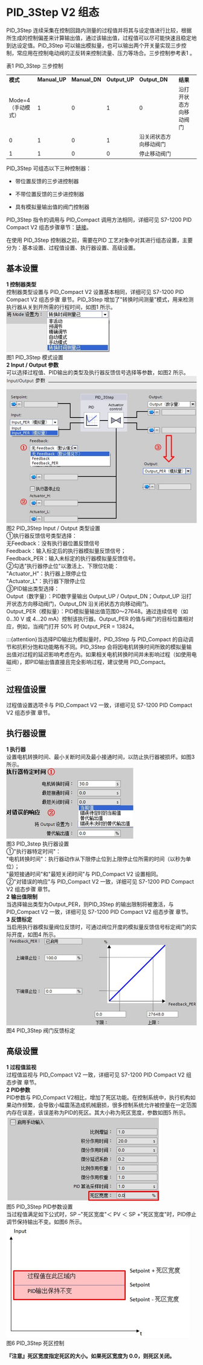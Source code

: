 # PID_3Step V2 组态

PID_3Step 连续采集在控制回路内测量的过程值并将其与设定值进行比较，根据所生成的控制偏差来计算输出值，通过该输出值，过程值可以尽可能快速且稳定地到达设定值。PID_3Step 可以输出模拟量，也可以输出两个开关量实现三步控制，常应用在控制电动阀的正反转来控制流量、压力等场合。三步控制参考表1 。

表1 PID_3Step 三步控制

|                          |               |               |               |                        |                        |
| ------------------------ | ------------- | ------------- | ------------- | ---------------------- | ---------------------- |
| **模式**                 | **Manual_UP** | **Manual_DN** | **Output_UP** | **Output_DN**          | **结果**               |
| Mode=4  <br>（手动模式） | 1             | 0             | 1             | 0                      | 沿打开状态方向移动阀门 |
| 0                        | 1             | 0             | 1             | 沿关闭状态方向移动阀门 |
| 1                        | 1             | 0             | 0             | 停止移动阀门           |

PID_3Step 可组态以下三种控制器：  

* 带位置反馈的三步进控制器
    
* 不带位置反馈的三步进控制器
    
* 具有模拟量输出值的阀门控制器

PID\_3Step 指令的调用与 PID\_Compact 调用方法相同，详细可见 S7-1200 PID Compact V2 组态步骤章节：[链接](../02-PID_Compact/03-PID_V2/02-Config.htm)。  

在使用 PID_3Step 控制器之前，需要在PID 工艺对象中对其进行组态设置，主要分为：基本设置、过程值设置、执行器设置、高级设置。  

## 基本设置

**1 控制器类型**  
控制器类型设置与 PID\_Compact V2 设置基本相同，详细可见 S7-1200 PID Compact V2 组态步骤 章节。PID\_3Step 增加了"转换时间测量"模式，用来检测执行器从关到开所需的行程时间，如图1 所示。  
![](images/2-1.jpg)  
图1 PID_3Step 模式设置  
**2 Input / Output 参数**  
可以选择过程值、PID输出的类型及执行器反馈信号选择等参数，如图2 所示。  
![](images/2-2.jpg)  
图2 PID_3Step Input / Output 类型设置  
①执行器反馈信号类型选择：  
无Feedback：没有执行器位置反馈信号  
Feedback：输入标定后的执行器模拟量反馈信号；  
Feedback_PER：输入未标定的执行器模拟量反馈信号。  
②勾选"执行器停止位"以激活上、下限位功能：  
"Actuator_H"：执行器上限停止位  
"Actuator_L"：执行器下限停止位  
③PID输出类型选择：  
Output（数字量）：PID数字量输出 Output\_UP / Output\_DN；Output\_UP 沿打开状态方向移动阀门，Output\_DN 沿关闭状态方向移动阀门。  
Output\_PER（模拟量）：PID模拟量输出值范围0～27648。通过连续信号（如 0...10 V 或 4...20 mA）控制该执行器。Output\_PER 的值与阀门的目标位置相对应，例如，当阀门打开 50% 时 Output_PER = 13824。

:::{attention}当选择PID输出为模拟量时，PID\_3Step 与 PID\_Compact 的自动调节和抗积分饱和功能略有不同。PID\_3Step 会将因电机转换时间所致的模拟量输出值对过程的延迟影响考虑在内。如果相关电机转换时间并未影响过程（如使用电磁阀），即PID输出值直接且完全影响过程，建议使用 PID\_Compact。  
:::

## 过程值设置

过程值设置选项卡与 PID_Compact V2 一致，详细可见 S7-1200 PID Compact V2 组态步骤 章节。

## 执行器设置

**1 执行器**  
设置电机转换时间、最小关断时间及最小接通时间，以防止执行器被损坏。如图3 所示。  
![](images/2-3.jpg)  
图3 PID_3step 执行器设置  
①"执行器特定时间"：  
"电机转换时间"：执行器动作从下限停止位到上限停止位所需的时间（以秒为单位）；  
"最短接通时间"和"最短关闭时间"与 PID_Compact V2 设置相同。  
②"对错误的响应"与 PID_Compact V2 一致，详细可见 S7-1200 PID Compact V2 组态步骤 章节。  
**2 输出值限制**  
当选择输出类型为Output\_PER，则PID\_3Step 的输出限制将被激活，与 PID_Compact V2 一致，详细可见 S7-1200 PID Compact V2 组态步骤 章节。  
**3 反馈标定**  
当启用执行器模拟量阀位反馈时，可通过阀位开度的模拟量反馈信号标定阀门的实际开度，如图4 所示。  
![](images/2-4.jpg)  
图4 PID_3Step 阀门反馈标定  

## 高级设置

**1 过程值监视**  
过程值监视与 PID_Compact V2 一致，详细可见 S7-1200 PID Compact V2 组态步骤 章节。  
**2 PID参数**  
PID参数与 PID_Compact V2相比，增加了死区功能。在控制系统中，执行机构如果动作频繁，会导致小幅震荡造成机械磨损，很多控制系统允许被控量在一定范围内存在误差，该误差称为PID的死区。其大小称为死区宽度，参数如图5 所示。  
![](images/2-5.jpg)  
图5 PID_3Step PID参数设置  
当过程值满足如下公式时，SP –"死区宽度"＜ PV ＜ SP +"死区宽度"时，PID停止调节保持输出不变。如图6 所示。  
![](images/2-6.jpg)  
图6 PID_3Step 死区控制

**『注意』死区宽度指定死区的大小。如果死区宽度为 0.0，则死区关闭。**